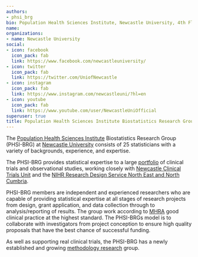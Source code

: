 ```yaml
---
authors:
- phsi_brg
bio: Population Health Sciences Institute, Newcastle University, 4th Floor Ridley Building 1, Queen Victoria Road, Newcastle upon Tyne NE1 7RU, UK
name: 
organizations:
- name: Newcastle University
social:
- icon: facebook
  icon_pack: fab
  link: https://www.facebook.com/newcastleuniversity/
- icon: twitter
  icon_pack: fab
  link: https://twitter.com/UniofNewcastle
- icon: instagram
  icon_pack: fab
  link: https://www.instagram.com/newcastleuni/?hl=en
- icon: youtube
  icon_pack: fab
  link: https://www.youtube.com/user/NewcastleUniOfficial
superuser: true
title: Population Health Sciences Institute Biostatistics Research Group
---
```


The [Population Health Sciences Institute](https://www.ncl.ac.uk/medical-sciences/research/institutes/health-sciences/) Biostatistics Research Group (PHSI-BRG) at [Newcastle University](https://www.ncl.ac.uk/) consists of 25 statisticians with a variety of backgrounds, experience, and expertise. 

The PHSI-BRG provides statistical expertise to a large [portfolio](/projects/) of clinical trials and observational studies, working closely with [Newcastle Clinical Trials Unit](https://www.ncl.ac.uk/nctu/) and the [NIHR Research Design Service North East and North Cumbria](https://rds-ne.nihr.ac.uk/).

PHSI-BRG members are independent and experienced researchers who are capable of providing statistical expertise at all stages of research projects from design, grant application, and data collection through to analysis/reporting of results.
The group work according to [MHRA](https://www.gov.uk/government/organisations/medicines-and-healthcare-products-regulatory-agency) good clinical practice at the highest standard.
The PHSI-BRGs model is to collaborate with investigators from project conception to ensure high quality proposals that have the best chance of successful funding.

As well as supporting real clinical trials, the PHSI-BRG has a newly established and growing [methodology research](/methodology_research/overview/) group.
